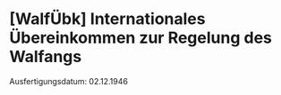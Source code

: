 # [WalfÜbk] Internationales Übereinkommen zur Regelung des Walfangs

Ausfertigungsdatum: 02.12.1946

 
